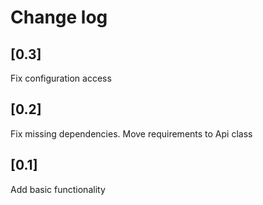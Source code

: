 # Change log

## [0.3]
Fix configuration access

## [0.2]
Fix missing dependencies. Move requirements to Api class

## [0.1]
Add basic functionality
